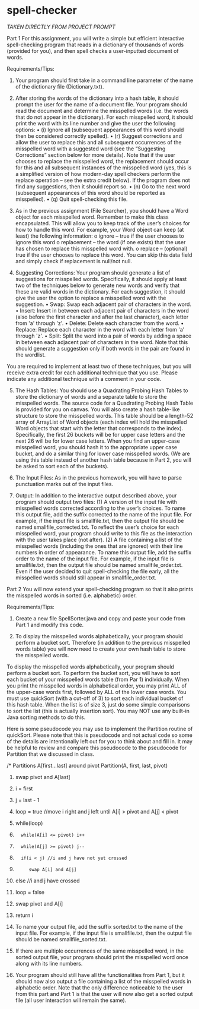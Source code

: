 # spell-checker

*TAKEN DIRECTLY FROM PROJECT PROMPT* 

Part 1
For this assignment, you will write a simple but efficient interactive spell-checking program that reads in a dictionary of thousands of words (provided for you), and then spell checks a user-inputted document of words.  

Requirements/Tips:

1. Your program should first take in a command line parameter of the name of the dictionary file (Dictionary.txt).  

2. After storing the words of the dictionary into a hash table, it should prompt the user for the name of a document file.  Your program should read the document and determine the misspelled words (i.e. the words that do not appear in the dictionary). 
For each misspelled word, it should print the word with its line number and give the user the following options: 
•	(i) Ignore all (subsequent appearances of this word should then be considered correctly spelled).
•	(r) Suggest corrections and allow the user to replace this and all subsequent occurrences of the misspelled word with a suggested word (see the “Suggesting Corrections” section below for more details). Note that if the user chooses to replace the misspelled word, the replacement should occur for this and all subsequent instances of the misspelled word (yes, this is a simplified version of how modern-day spell checkers perform the replace operation – see the extra credit below). If the program does not find any suggestions, then it should report so.
•	(n) Go to the next word (subsequent appearances of this word should be reported as misspelled). 
•	(q) Quit spell-checking this file.

3. As in the previous assignment (File Searcher), you should have a Word object for each misspelled word. Remember to make this class encapsulated. This will allow you to keep track of the user’s choices for how to handle this word. For example, your Word object can keep (at least) the following information:
o	ignore – true if the user chooses to ignore this word
o	replacement – the word (if one exists) that the user has chosen to replace this misspelled word with. 
o	replace – (optional) true if the user chooses to replace this word. You can skip this data field and simply check if replacement is null/not null.

4. Suggesting Corrections:
Your program should generate a list of suggestions for misspelled words. Specifically, it should apply at least two of the techniques below to generate new words and verify that these are valid words in the dictionary.  For each suggestion, it should give the user the option to replace a misspelled word with the suggestion. 
•	Swap: Swap each adjacent pair of characters in the word.
•	Insert: Insert in between each adjacent pair of characters in the word (also before the first character and after the last character), each letter from 'a' through 'z'.
•	Delete: Delete each character from the word.
•	Replace: Replace each character in the word with each letter from 'a' through 'z'.
•	Split: Split the word into a pair of words by adding a space in between each adjacent pair of characters in the word. Note that this should generate a suggestion only if both words in the pair are found in the wordlist.

You are required to implement at least two of these techniques, but you will receive extra credit for each additional technique that you use. Please indicate any additional technique with a comment in your code.

5. The Hash Tables:
You should use a Quadrating Probing Hash Tables to store the dictionary of words and a separate table to store the misspelled words. The source code for a Quadrating Probing Hash Table is provided for you on canvas.  You will also create a hash table-like structure to store the misspelled words. This table should be a length-52 array of ArrayList of Word objects (each index will hold the misspelled Word objects that start with the letter that corresponds to the index). Specifically, the first 26 buckets will be for upper case letters and the next 26 will be for lower case letters.  When you find an upper-case misspelled word, you should hash it to the appropriate upper case bucket, and do a similar thing for lower case misspelled words. (We are using this table instead of another hash table because in Part 2, you will be asked to sort each of the buckets).

6. The Input Files:
As in the previous homework, you will have to parse punctuation marks out of the input files. 

7. Output:
In addition to the interactive output described above, your program should output two files:
(1) A version of the input file with misspelled words corrected according to the user’s choices. To name this output file, add the suffix corrected to the name of the input file. For example, if the input file is smallfile.txt, then the output file should be named smallfile_corrected.txt. To reflect the user’s choice for each misspelled word, your program should write to this file as the interaction with the user takes place (not after). 
(2) A file containing a list of the misspelled words (including the ones that are ignored) with their line numbers in order of appearance.  To name this output file, add the suffix order to the name of the input file. For example, if the input file is smallfile.txt, then the output file should be named smallfile_order.txt. Even if the user decided to quit spell-checking the file early, all the misspelled words should still appear in smallfile_order.txt. 





Part 2
You will now extend your spell-checking program so that it also prints the misspelled words in sorted (i.e. alphabetic) order. 


Requirements/Tips:

1.	Create a new file SpellSorter.java and copy and paste your code from Part 1 and modify this code. 

2.	To display the misspelled words alphabetically, your program should perform a bucket sort. Therefore (in addition to the previous misspelled words table) you will now need to create your own hash table to store the misspelled words. 

To display the misspelled words alphabetically, your program should perform a bucket sort. To perform the bucket sort, you will have to sort each bucket of your misspelled words table (from Par 1) individually. When you print the misspelled words in alphabetical order, you may print ALL of the upper-case words first, followed by ALL of the lower case words. 
You must use quickSort (with a cut-off of 3) to sort each individual bucket of this hash table. When the list is of size 3, just do some simple comparisons to sort the list (this is actually insertion sort). You may NOT use any built-in Java sorting methods to do this.  

Here is some pseudocode you may use to implement the Partition routine of quickSort. Please note that this is pseudocode and not actual code so some of the details are intentionally left out for you to think about and fill in. It may be helpful to review and compare this pseudocode to the pseudocode for Partition that we discussed in class. 

/* Partitions A[first…last] around pivot
Partition(A, first, last, pivot)
1.	 swap pivot and A[last]
2.	 i = first
3.	 j = last - 1
4.	 loop = true
 //move i right and j left until A[i] > pivot and A[j] < pivot
5.	 while(loop)
6.	     while(A[i] <= pivot) i++ 
7.	     while(A[j] >= pivot) j--
8.	     if(i < j) //i and j have not yet crossed
9.	        swap A[i] and A[j]
10.	else //i and j have crossed
11.	   loop = false
12. swap pivot and A[i]
13. return i


3.	To name your output file, add the suffix sorted.txt to the name of the input file. For example, if the input file is smallfile.txt, then the output file should be named smallfile_sorted.txt.

4.	If there are multiple occurrences of the same misspelled word, in the sorted output file, your program should print the misspelled word once along with its line numbers.

5.	Your program should still have all the functionalities from Part 1, but it should now also output a file containing a list of the misspelled words in alphabetic order. Note that the only difference noticeable to the user from this part and Part 1 is that the user will now also get a sorted output file (all user interaction will remain the same).
